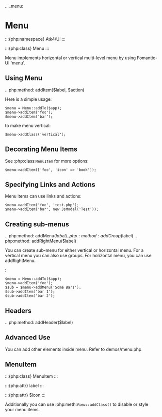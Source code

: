 .. _menu:

# Menu

:::{php:namespace} Atk4\Ui
:::

:::{php:class} Menu
:::

Menu implements horizontal or vertical multi-level menu by using Fomantic-UI 'menu'.

## Using Menu

.. php:method: addItem($label, $action)

Here is a simple usage:

```
$menu = Menu::addTo($app);
$menu->addItem('foo');
$menu->addItem('bar');
```

to make menu vertical:

```
$menu->addClass('vertical');
```

## Decorating Menu Items

See :php:class:`MenuItem` for more options:

```
$menu->addItem(['foo', 'icon' => 'book']);
```

## Specifying Links and Actions

Menu items can use links and actions:

```
$menu->addItem('foo', 'test.php');
$menu->addItem('bar', new JsModal('Test'));
```

## Creating sub-menus

.. php:method: addMenu($label)
.. php:method: addGroup($label)
.. php:method: addRightMenu($label)

You can create sub-menu for either vertical or horizontal menu. For a vertical
menu you can also use groups. For horizontal menu, you can use addRightMenu.

:

```
$menu = Menu::addTo($app);
$menu->addItem('foo');
$sub = $menu->addMenu('Some Bars');
$sub->addItem('bar 1');
$sub->addItem('bar 2');
```

## Headers

.. php:method: addHeader($label)

## Advanced Use

You can add other elements inside menu. Refer to demos/menu.php.

## MenuItem

:::{php:class} MenuItem
:::

:::{php:attr} label
:::

:::{php:attr} $icon
:::

Additionally you can use :php:meth:`View::addClass()` to disable or style your menu items.
